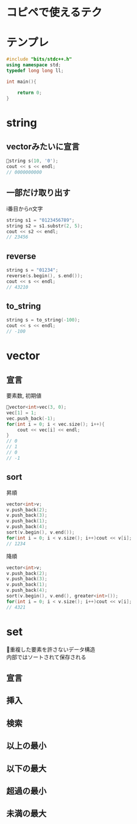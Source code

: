 # コピペで使えるテク


# テンプレ
```cpp
#include "bits/stdc++.h"
using namespace std;
typedef long long ll;

int main(){

    return 0;
}
```

# string
## vectorみたいに宣言
```cpp
string s(10, '0');
cout << s << endl;
// 0000000000
```
## 一部だけ取り出す
i番目からn文字
```cpp
string s1 = "0123456789";
string s2 = s1.substr(2, 5);
cout << s2 << endl;
// 23456
```
## reverse
```cpp
string s = "01234";
reverse(s.begin(), s.end());
cout << s << endl;
// 43210
```
## to_string
```cpp
string s = to_string(-100);
cout << s << endl;
// -100
```

# vector
## 宣言
要素数, 初期値
```cpp
vector<int>vec(3, 0);
vec[1] = 1;
vec.push_back(-1);
for(int i = 0; i < vec.size(); i++){
    cout << vec[i] << endl;
}
// 0
// 1
// 0
// -1
```

## sort
昇順
```cpp
vector<int>v;
v.push_back(2);
v.push_back(3);
v.push_back(1);
v.push_back(4);
sort(v.begin(), v.end());
for(int i = 0; i < v.size(); i++)cout << v[i];
// 1234
```
降順
```cpp
vector<int>v;
v.push_back(2);
v.push_back(3);
v.push_back(1);
v.push_back(4);
sort(v.begin(), v.end(), greater<int>());
for(int i = 0; i < v.size(); i++)cout << v[i];
// 4321
```

# set
重複した要素を許さないデータ構造  
内部ではソートされて保存される
## 宣言
## 挿入
## 検索
## 以上の最小
## 以下の最大
## 超過の最小
## 未満の最大
